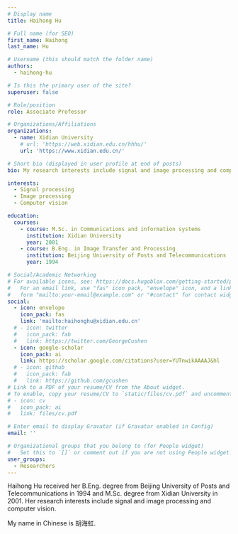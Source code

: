 ```yaml
---
# Display name
title: Haihong Hu

# Full name (for SEO)
first_name: Haihong
last_name: Hu

# Username (this should match the folder name)
authors:
  - haihong-hu

# Is this the primary user of the site?
superuser: false

# Role/position
role: Associate Professor

# Organizations/Affiliations
organizations:
  - name: Xidian University
    # url: 'https://web.xidian.edu.cn/hhhu/'
    url: 'https://www.xidian.edu.cn/'

# Short bio (displayed in user profile at end of posts)
bio: My research interests include signal and image processing and computer vision.

interests:
  - Signal processing
  - Image processing
  - Computer vision

education:
  courses:
    - course: M.Sc. in Communications and information systems
      institution: Xidian University
      year: 2001
    - course: B.Eng. in Image Transfer and Processing
      institution: Beijing University of Posts and Telecommunications
      year: 1994

# Social/Academic Networking
# For available icons, see: https://docs.hugoblox.com/getting-started/page-builder/#icons
#   For an email link, use "fas" icon pack, "envelope" icon, and a link in the
#   form "mailto:your-email@example.com" or "#contact" for contact widget.
social:
  - icon: envelope
    icon_pack: fas
    link: 'mailto:haihonghu@xidian.edu.cn'
  # - icon: twitter
  #   icon_pack: fab
  #   link: https://twitter.com/GeorgeCushen
  - icon: google-scholar
    icon_pack: ai
    link: https://scholar.google.com/citations?user=YUTnwikAAAAJ&hl
  # - icon: github
  #   icon_pack: fab
  #   link: https://github.com/gcushen
# Link to a PDF of your resume/CV from the About widget.
# To enable, copy your resume/CV to `static/files/cv.pdf` and uncomment the lines below.
# - icon: cv
#   icon_pack: ai
#   link: files/cv.pdf

# Enter email to display Gravatar (if Gravatar enabled in Config)
email: ''

# Organizational groups that you belong to (for People widget)
#   Set this to `[]` or comment out if you are not using People widget.
user_groups:
  - Researchers
---
```


Haihong Hu received her B.Eng. degree from Beijing University of Posts and Telecommunications in 1994 and M.Sc. degree from Xidian University in 2001. Her research interests include signal and image processing and computer vision.

My name in Chinese is 胡海虹.